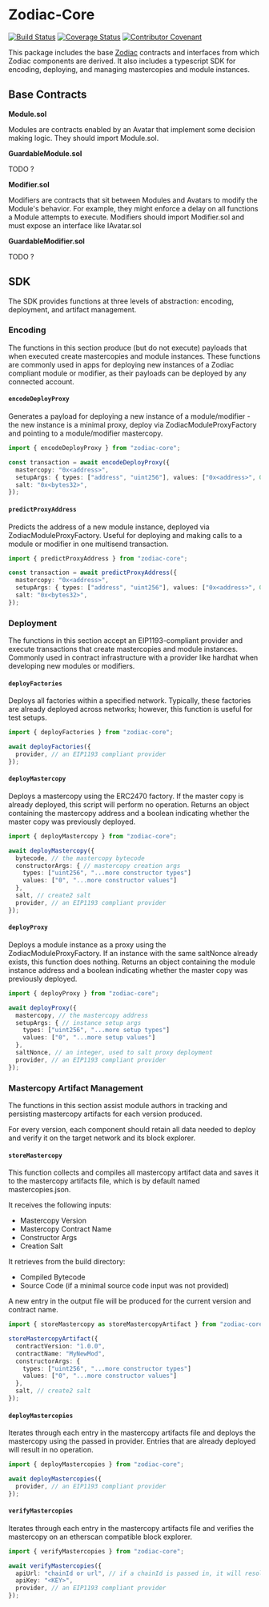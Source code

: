 # Zodiac-Core

[![Build Status](https://github.com/gnosisguild/zodiac/workflows/zodiac/badge.svg?branch=master)](https://github.com/gnosisguild/zodiac/actions?branch=master)
[![Coverage Status](https://coveralls.io/repos/github/gnosis/zodiac/badge.svg?branch=master)](https://coveralls.io/github/gnosisguild/zodiac?branch=master)
[![Contributor Covenant](https://img.shields.io/badge/Contributor%20Covenant-2.1-4baaaa.svg)](https://github.com/gnosisguild/CODE_OF_CONDUCT)

This package includes the base [Zodiac](https://github.com/gnosisguild/zodiac) contracts and interfaces from which Zodiac components are derived. It also includes a typescript SDK for encoding, deploying, and managing mastercopies and module instances.

## Base Contracts

**Module.sol**

Modules are contracts enabled by an Avatar that implement some decision making logic. They should import Module.sol.

**GuardableModule.sol**

TODO ?

**Modifier.sol**

Modifiers are contracts that sit between Modules and Avatars to modify the Module's behavior. For example, they might enforce a delay on all functions a Module attempts to execute. Modifiers should import Modifier.sol and must expose an interface like IAvatar.sol

**GuardableModifier.sol**

TODO ?

## SDK

The SDK provides functions at three levels of abstraction: encoding, deployment, and artifact management.

### Encoding

The functions in this section produce (but do not execute) payloads that when executed create mastercopies and module instances. These functions are commonly used in apps for deploying new instances of a Zodiac compliant module or modifier, as their payloads can be deployed by any connected account.

#### `encodeDeployProxy`

Generates a payload for deploying a new instance of a module/modifier - the new instance is a minimal proxy, deploy via ZodiacModuleProxyFactory and pointing to a module/modifier mastercopy.

```ts
import { encodeDeployProxy } from "zodiac-core";

const transaction = await encodeDeployProxy({
  mastercopy: "0x<address>",
  setupArgs: { types: ["address", "uint256"], values: ["0x<address>", 0] },
  salt: "0x<bytes32>",
});
```

#### `predictProxyAddress`

Predicts the address of a new module instance, deployed via ZodiacModuleProxyFactory. Useful for deploying and making calls to a module or modifier in one multisend transaction.

```ts
import { predictProxyAddress } from "zodiac-core";

const transaction = await predictProxyAddress({
  mastercopy: "0x<address>",
  setupArgs: { types: ["address", "uint256"], values: ["0x<address>", 0] },
  salt: "0x<bytes32>",
});
```

### Deployment

The functions in this section accept an EIP1193-compliant provider and execute transactions that create mastercopies and module instances. Commonly used in contract infrastructure with a provider like hardhat when developing new modules or modifiers.

#### `deployFactories`

Deploys all factories within a specified network. Typically, these factories are already deployed across networks; however, this function is useful for test setups.

```ts
import { deployFactories } from "zodiac-core";

await deployFactories({
  provider, // an EIP1193 compliant provider
});
```

#### `deployMastercopy`

Deploys a mastercopy using the ERC2470 factory. If the master copy is already deployed, this script will perform no operation. Returns an object containing the mastercopy address and a boolean indicating whether the master copy was previously deployed.

```ts
import { deployMastercopy } from "zodiac-core";

await deployMastercopy({
  bytecode, // the mastercopy bytecode
  constructorArgs: { // mastercopy creation args
    types: ["uint256", "...more constructor types"]
    values: ["0", "...more constructor values"]
  },
  salt, // create2 salt
  provider, // an EIP1193 compliant provider
});
```

#### `deployProxy`

Deploys a module instance as a proxy using the ZodiacModuleProxyFactory. If an instance with the same saltNonce already exists, this function does nothing. Returns an object containing the module instance address and a boolean indicating whether the master copy was previously deployed.

```ts
import { deployProxy } from "zodiac-core";

await deployProxy({
  mastercopy, // the mastercopy address
  setupArgs: { // instance setup args
    types: ["uint256", "...more setup types"]
    values: ["0", "...more setup values"]
  },
  saltNonce, // an integer, used to salt proxy deployment
  provider, // an EIP1193 compliant provider
});
```

### Mastercopy Artifact Management

The functions in this section assist module authors in tracking and persisting mastercopy artifacts for each version produced.

For every version, each component should retain all data needed to deploy and verify it on the target network and its block explorer.

#### `storeMastercopy`

This function collects and compiles all mastercopy artifact data and saves it to the mastercopy artifacts file, which is by default named mastercopies.json.

It receives the following inputs:

- Mastercopy Version
- Mastercopy Contract Name
- Constructor Args
- Creation Salt

It retrieves from the build directory:

- Compiled Bytecode
- Source Code (if a minimal source code input was not provided)

A new entry in the output file will be produced for the current version and contract name.

```ts
import { storeMastercopy as storeMastercopyArtifact } from "zodiac-core";

storeMastercopyArtifact({
  contractVersion: "1.0.0",
  contractName: "MyNewMod",
  constructorArgs: {
    types: ["uint256", "...more constructor types"]
    values: ["0", "...more constructor values"]
  },
  salt, // create2 salt
});
```

#### `deployMastercopies`

Iterates through each entry in the mastercopy artifacts file and deploys the mastercopy using the passed in provider. Entries that are already deployed will result in no operation.

```ts
import { deployMastercopies } from "zodiac-core";

await deployMastercopies({
  provider, // an EIP1193 compliant provider
});
```

#### `verifyMastercopies`

Iterates through each entry in the mastercopy artifacts file and verifies the mastercopy on an etherscan compatible block explorer.

```ts
import { verifyMastercopies } from "zodiac-core";

await verifyMastercopies({
  apiUrl: "chainId or url", // if a chainId is passed in, it will resolve to a block explorer url if one is configured
  apiKey: "<KEY>",
  provider, // an EIP1193 compliant provider
});
```
